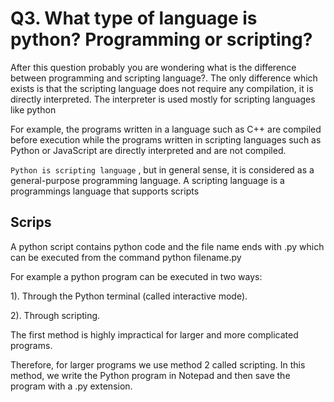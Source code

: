 # Q3. What type of language is python? Programming or scripting?

After this question probably you are wondering what is the difference between programming and scripting language?.
The only difference which exists is that the scripting language does not require any compilation, it is directly interpreted. The interpreter is used mostly for scripting languages like python

For example, the programs written in a language such as C++ are compiled before execution while the programs written in scripting languages such as Python or JavaScript are directly interpreted and are not compiled.

`Python is scripting language` , but in general sense, it is considered as a general-purpose programming language. A scripting language is a programmings language that supports scripts

## Scrips

A python script contains python code and the file name ends with .py which can be executed from the command python filename.py

For example a python program can be executed in two ways:

1). Through the Python terminal (called interactive mode).

2). Through scripting.

The first method is highly impractical for larger and more complicated programs.

Therefore, for larger programs we use method 2 called scripting. In this method, we write the Python program in Notepad and then save the program with a .py extension. 